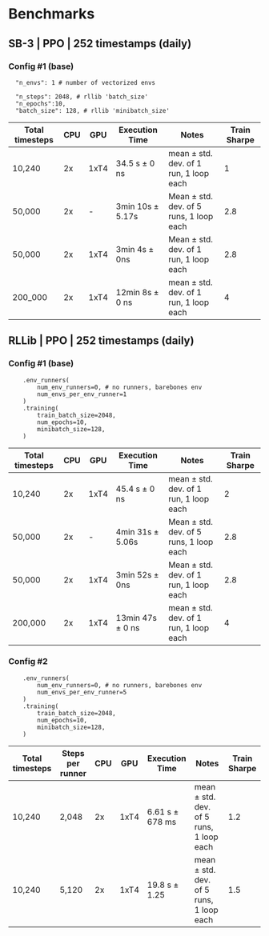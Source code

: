 # Benchmarks

## SB-3 | PPO | 252 timestamps (daily)

### Config #1 (base)
```
  "n_envs": 1 # number of vectorized envs

  "n_steps": 2048, # rllib 'batch_size'
  "n_epochs":10,
  "batch_size": 128, # rllib 'minibatch_size'
```

| Total timesteps | CPU   | GPU   | Execution Time         | Notes                        | Train Sharpe |
|------------------|-------|-------|------------------------|------------------------------|------------|
|10,240 | 2x    | 1xT4 | 34.5 s ± 0 ns | mean ± std. dev. of 1 run, 1 loop each | 1 |
| 50,000           | 2x    | -     | 3min 10s ± 5.17s       | Mean ± std. dev. of 5 runs, 1 loop each | 2.8 |
| 50,000           | 2x    | 1xT4  | 3min 4s ± 0ns          | Mean ± std. dev. of 1 run, 1 loop each | 2.8 |
|200_000 | 2x    | 1xT4 | 12min 8s ± 0 ns | mean ± std. dev. of 1 run, 1 loop each | 4 |

##  RLLib | PPO | 252 timestamps (daily)

### Config #1 (base)
```
    .env_runners(
        num_env_runners=0, # no runners, barebones env
        num_envs_per_env_runner=1
    )
    .training(
        train_batch_size=2048,
        num_epochs=10,
        minibatch_size=128,
    )
```

| Total timesteps | CPU   | GPU   | Execution Time         | Notes                        |Train Sharpe |
|------------------|-------|-------|------------------------|------------------------------|------------|
|10,240 | 2x    | 1xT4 | 45.4 s ± 0 ns | mean ± std. dev. of 1 run, 1 loop each | 2 |
| 50,000           | 2x    | -     | 4min 31s ± 5.06s       | Mean ± std. dev. of 5 runs, 1 loop each | 2.8 |
| 50,000           | 2x    | 1xT4  | 3min 52s ± 0ns         | Mean ± std. dev. of 1 run, 1 loop each | 2.8 |
|200,000 | 2x    | 1xT4 | 13min 47s ± 0 ns | mean ± std. dev. of 1 run, 1 loop each | 4 |

### Config #2
```
    .env_runners(
        num_env_runners=0, # no runners, barebones env
        num_envs_per_env_runner=5
    )
    .training(
        train_batch_size=2048,
        num_epochs=10,
        minibatch_size=128,
    )
```

| Total timesteps| Steps per runner | CPU   | GPU   | Execution Time         | Notes                        |Train Sharpe |
|------------------|------------------|-------|-------|------------------------|------------------------------|------------|
|10,240 | 2,048 | 2x    | 1xT4 |6.61 s ± 678 ms | mean ± std. dev. of 5 runs, 1 loop each |1.2 |
|10,240 | 5,120 | 2x    | 1xT4 |19.8 s ± 1.25 | mean ± std. dev. of 5 runs, 1 loop each | 1.5 |


